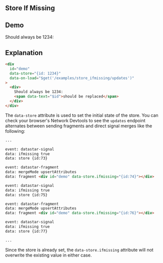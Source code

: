 ## Store If Missing

## Demo

<div
  data-on-load="$get('/examples/store_ifmissing/updates')"
>
  <div>
    Should always be 1234:
    <span id="placeholder"></span>
  </div>
</div>

## Explanation

```html
<div
  id="demo"
  data-store="{id: 1234}"
  data-on-load="$get('/examples/store_ifmissing/updates')"
>
  <div>
    Should always be 1234:
    <span data-text="$id">should be replaced</span>
  </div>
</div>
```

The `data-store` attribute is used to set the initial state of the store. You can check your browser's Network Devtools to see the `updates` endpoint alternates between sending fragments and direct signal merges like the following:

```md
...

event: datastar-signal
data: ifmissing true
data: store {id:73}

event: datastar-fragment
data: mergeMode upsertAttributes
data: fragment <div id="demo" data-store.ifmissing="{id:74}"></div>

event: datastar-signal
data: ifmissing true
data: store {id:75}

event: datastar-fragment
data: mergeMode upsertAttributes
data: fragment <div id="demo" data-store.ifmissing="{id:76}"></div>

event: datastar-signal
data: ifmissing true
data: store {id:77}

...
```

Since the store is already set, the `data-store.ifmissing` attribute will not overwrite the existing value in either case.
